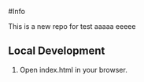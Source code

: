 #Info

This is a new repo for test
aaaaa
eeeee

## Local Development

1. Open index.html in your browser.